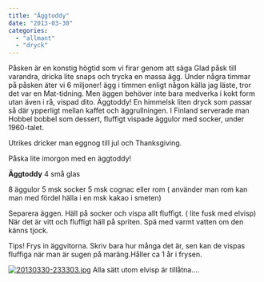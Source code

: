 ```yaml
---
title: "Äggtoddy"
date: "2013-03-30"
categories: 
  - "allmant"
  - "dryck"
---
```


Påsken är en konstig högtid som vi firar genom att säga Glad påsk till varandra, dricka lite snaps och trycka en massa ägg. Under några timmar på påsken äter vi 6 miljoner! ägg i timmen enligt någon källa jag läste, tror det var en Mat-tidning. Men äggen behöver inte bara medverka i kokt form utan även i rå, vispad dito. Äggtoddy! En himmelsk liten dryck som passar så där ypperligt mellan kaffet och äggrullningen. I Finland serverade man Hobbel bobbel som dessert, fluffigt vispade äggulor med socker, under 1960-talet.

Utrikes dricker man eggnog till jul och Thanksgiving.

Påska lite imorgon med en äggtoddy!

**Äggtoddy** 4 små glas

8 äggulor 5 msk socker 5 msk cognac eller rom ( använder man rom kan man med fördel hälla i en msk kakao i smeten)

Separera äggen. Häll på socker och vispa allt fluffigt. ( lite fusk med elvisp) När det är vitt och fluffigt häll på spriten. Spä med varmt vatten om den känns tjock.

Tips! Frys in äggvitorna. Skriv bara hur många det är, sen kan de vispas fluffiga när man är sugen på maräng.Håller ca 1 år i frysen.

  
  
[![20130330-233303.jpg](/static/img/20130330-233303.jpg)](http://import.local/wp-content/uploads/2013/03/20130330-233303.jpg) Alla sätt utom elvisp är tillåtna....
